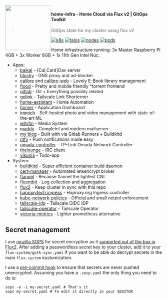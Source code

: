 <img src="https://avatars.githubusercontent.com/u/61287648" align="left" width="144px" height="144px"/>

#### home-infra - Home Cloud via Flux v2 | GitOps Toolkit
> GitOps state for my cluster using flux v2

[![k8s](https://kromgo.sko.ai/k8s?format=badge)](https://k8s.io/)
[![talos](https://kromgo.sko.ai/os?format=badge)](https://talos.dev/)
[![nodes](https://kromgo.sko.ai/nodes?format=badge)](https://github.com/kashalls/kromgo)
[![pods](https://kromgo.sko.ai/pods?format=badge)](https://github.com/kashalls/kromgo)
<br />

Home infrastructure running: 3x Master Raspberry Pi 4GB + 3x Worker 8GB + 1x 11th Gen Intel Nuc:

* Apps:
  * [baikal](https://sabre.io/baikal/) - {Cal,Card}Dav server
  * [blocky](https://github.com/0xERR0R/blocky) - DNS proxy and ad-blocker
  * [calibre](https://github.com/kovidgoyal/calibre) and [calibre-web](https://github.com/janeczku/calibre-web) - Lovely E-Book library management
  * [flood](https://github.com/jesec/flood) - Pretty and mobile friendly \*torrent frontend
  * [gitlab](https://gitlab.com/) - Git + Everything possibly related
  * [golink](https://github.com/tailscale/golink) - Tailscale Link Shorterner
  * [home-assistant](https://github.com/home-assistant/core) - Home Automation
  * [homer](https://hub.docker.com/r/b4bz/homer/tags) - Application Dashboard
  * [immich](https://immich.app/) - Self-hosted photo and video management with state-of-the-art ML
  * [jellyfin](https://github.com/jellyfin/jellyfin) - Media System
  * [maddy](https://maddy.email/) - Completel and modern mailserver
  * [my blog](https://sko.ai) - Built with via Gitlab Runners + Buildkitd
  * [ntfy](https://ntfy.sh) - Push notifications made easy
  * [omada-controller](https://github.com/mbentley/docker-omada-controller) - TP-Link Omada Network Controller
  * [thelounge](https://thelounge.chat/) - IRC client
  * [vikunja](https://github.com/go-vikunja/vikunja) - Todo-app
* System:
  * [buildkitd](https://github.com/moby/buildkit) - Super efficient container build daemon
  * [cert-manager](https://github.com/jetstack/cert-manager) - Automated letsencrypt broker
  * [flannel](https://docs.projectcalico.org/networking/bgp) - Because flannel the lightest CNI
  * [fluentbit](https://fluentbit.io/) - Log collection and aggregation
  * [flux2](https://github.com/fluxcd/flux2) - Keep cluster in sync with this repo
  * [haproxytech ingress](https://github.com/haproxytech/kubernetes-ingress) - Haproxy.org Ingress controller
  * [kube-network-policies](https://github.com/kubernetes-sigs/kube-network-policies) - Official and small netpol enforcement
  * [tailscale-idp](https://github.com/tailscale/tailscale/tree/main/cmd/tsidp) - Tailscale OIDC IDP
  * [tailscale-operator](https://github.com/tailscale/tailscale/tree/main/cmd/k8s-operator) - Tailscale Operator
  * [victoria-metrics](https://github.com/VictoriaMetrics/VictoriaMetrics) - Lighter prometheus alternative

## Secret management

I use [mozilla SOPS](https://github.com/mozilla/sops) for secret encryption as it [supported out of the box in Flux2](https://toolkit.fluxcd.io/guides/mozilla-sops/). After adding a passwordless secret key to your cluster, add it to your `flux-system/gotk-sync.yaml` if you want to be able do decrypt secrets in the main `flux-system` kustomization.

I use a [pre-commit hook](scripts/find-unencrypted-secrets.sh) to ensure that secrets are never pushed unencrypted. Assuming you have a `.sosp.yaml` the only thing you need to do is:

```
sops -e -i my-secret.yaml # That's it
sops my-secret.yaml # To edit it directly in your $EDITOR
```
